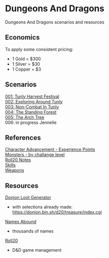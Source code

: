 # Dungeons And Dragons

Dungeons And Dragons scenarios and resources

## Economics

To apply some consistent pricing:
- 1 Gold = $300
- 1 Silver = $30
- 1 Copper = $3

## Scenarios

[001: Tunly Harvest Festival](/Scenarios/001_Tunly_Harvest_Festival.md)  
[002: Exploring Around Tunly](/Scenarios/002_Exploring_Around_Tunly.md)  
[003: Non-Combat In Tunly](/Scenarios/003_Non_Combat_In_Tunly.md)  
[004: The Standing Forest](/Scenarios/004_The_Standing_Forest.md)  
[005: The Arch Tree](/Scenarios/005_The_Arch_Tree.md)  
006: in progress Jennelle  

## References

[Character Advancement - Experience Points](/Reference/experience_points.md)  
[Monsters - by challange level](/Reference/monsters_by_challenge.md)  
[Roll20 Notes](/References/roll20.md)  
[Skills](/Reference/skills.md)  
[Weapons](/Reference/weapons.md)  

## Resources

[Donjon Loot Generator](https://donjon.bin.sh/d20/treasure/)
- with selections already made: https://donjon.bin.sh/d20/treasure/index.cgi

[Names Abound](http://namesabound.com/)
- thousands of names

[Roll20](https://app.roll20.net/)
- D&D game management
